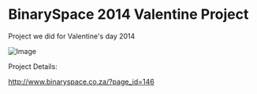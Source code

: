 BinarySpace 2014 Valentine Project
==================================

Project we did for Valentine's day 2014

![Image](https://raw.github.com/tomvdb/binaryspace-valentine-project-2014/master/pic.jpg)

Project Details:

http://www.binaryspace.co.za/?page_id=146



